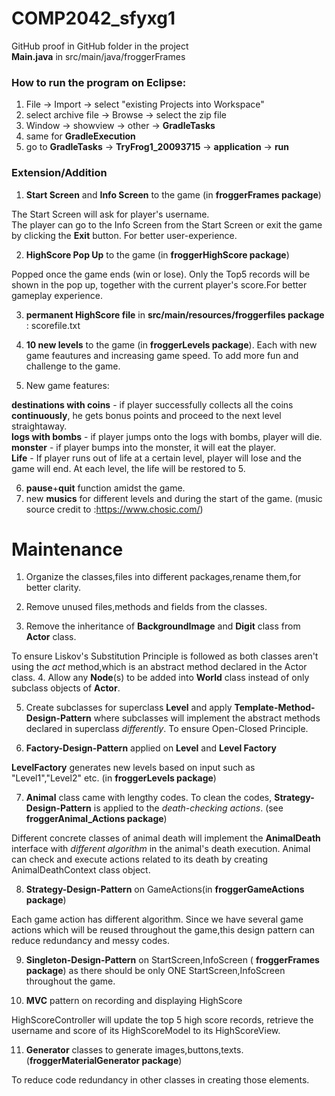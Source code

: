 # COMP2042_sfyxg1

GitHub proof in GitHub folder in the project  
**Main.java** in src/main/java/froggerFrames

### How to run the program on Eclipse:
1. File -> Import -> select "existing Projects into Workspace"
2. select archive file -> Browse -> select the zip file
3. Window -> showview -> other -> **GradleTasks**
4. same for **GradleExecution**
5. go to **GradleTasks** -> **TryFrog1_20093715** -> **application** -> **run**

### Extension/Addition

  1. **Start Screen** and **Info Screen** to the game (in **froggerFrames package**)

The Start Screen will ask for player's username.  
The player can go to the Info Screen from the Start Screen or exit the game by clicking the **Exit** button. For better user-experience.

 2. **HighScore Pop Up** to the game (in **froggerHighScore package**)
 
Popped once the game ends (win or lose). Only the Top5 records will be shown in the pop up, together with the current player's score.For better gameplay experience.

 3. **permanent HighScore file** in **src/main/resources/froggerfiles package** : scorefile.txt

4. **10 new levels** to the game (in **froggerLevels package**). Each with new game feautures and increasing game speed. To add more fun and challenge to the game.

5. New game features:

**destinations with coins** - if player successfully collects all the coins **continuously**, he gets bonus points and proceed to the next level straightaway.  
**logs with bombs** - if player jumps onto the logs with bombs, player will die.  
**monster** - if player bumps into the monster, it will eat the player.  
**Life** -  If player runs out of life at a certain level, player will lose and the game will end. At each level, the life will be restored to 5.  
	
6. **pause**+**quit** function amidst the game.
7. new **musics** for different levels and during the start of the game. (music source credit to :https://www.chosic.com/)


# Maintenance 

1. Organize the classes,files into different packages,rename them,for better clarity.
2. Remove unused files,methods and fields from the classes.

3. Remove the inheritance of **BackgroundImage** and **Digit** class from **Actor** class.

To ensure Liskov's Substitution Principle is followed as both classes aren't using the *act* method,which is an abstract method declared in the Actor class. 
4. Allow any **Node**(s) to be added into **World** class instead of only subclass objects of **Actor**.

5. Create subclasses for superclass **Level** and apply **Template-Method-Design-Pattern** where subclasses will implement the abstract methods declared in superclass *differently*. To ensure Open-Closed Principle.

6. **Factory-Design-Pattern** applied on **Level** and **Level Factory**

**LevelFactory** generates new levels based on input such as "Level1","Level2" etc. (in **froggerLevels package**)

7. **Animal** class came with lengthy codes. To clean the codes, **Strategy-Design-Pattern** is applied to the *death-checking actions*. (see **froggerAnimal_Actions package**)

Different concrete classes of animal death will implement the **AnimalDeath** interface with *different algorithm* in the animal's death execution. Animal can check and execute actions related to its death by creating AnimalDeathContext class object.

8. **Strategy-Design-Pattern** on GameActions(in **froggerGameActions package**) 

Each game action has different algorithm. Since we have several game actions which will be reused throughout the game,this design pattern can reduce redundancy and messy codes.

9. **Singleton-Design-Pattern** on StartScreen,InfoScreen ( **froggerFrames package**) as there should be only ONE StartScreen,InfoScreen throughout the game.

10. **MVC** pattern on recording and displaying HighScore

HighScoreController will update the top 5 high score records, retrieve the username and score of its HighScoreModel to its HighScoreView.

11. **Generator** classes to generate images,buttons,texts. (**froggerMaterialGenerator package**)

To reduce code redundancy in other classes in creating those elements.

